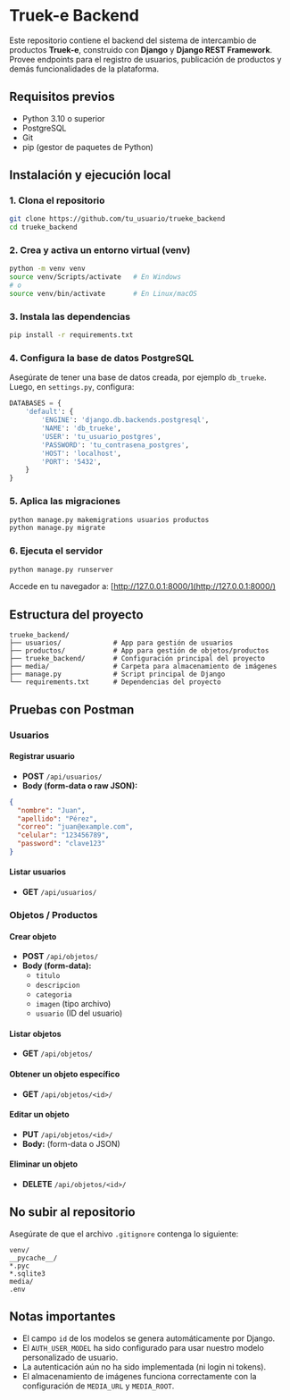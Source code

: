# Truek-e Backend

Este repositorio contiene el backend del sistema de intercambio de productos **Truek-e**, construido con **Django** y **Django REST Framework**. Provee endpoints para el registro de usuarios, publicación de productos y demás funcionalidades de la plataforma.


## Requisitos previos

- Python 3.10 o superior
- PostgreSQL
- Git
- pip (gestor de paquetes de Python)


## Instalación y ejecución local

### 1. Clona el repositorio

```bash
git clone https://github.com/tu_usuario/trueke_backend
cd trueke_backend
```

### 2. Crea y activa un entorno virtual (venv)

```bash
python -m venv venv
source venv/Scripts/activate   # En Windows
# o
source venv/bin/activate       # En Linux/macOS
```

### 3. Instala las dependencias

```bash
pip install -r requirements.txt
```

### 4. Configura la base de datos PostgreSQL

Asegúrate de tener una base de datos creada, por ejemplo `db_trueke`. Luego, en `settings.py`, configura:

```python
DATABASES = {
    'default': {
        'ENGINE': 'django.db.backends.postgresql',
        'NAME': 'db_trueke',
        'USER': 'tu_usuario_postgres',
        'PASSWORD': 'tu_contrasena_postgres',
        'HOST': 'localhost',
        'PORT': '5432',
    }
}
```

### 5. Aplica las migraciones

```bash
python manage.py makemigrations usuarios productos
python manage.py migrate
```

### 6. Ejecuta el servidor

```bash
python manage.py runserver
```

Accede en tu navegador a: [http://127.0.0.1:8000/](http://127.0.0.1:8000/)


## Estructura del proyecto

```
trueke_backend/
├── usuarios/             # App para gestión de usuarios
├── productos/            # App para gestión de objetos/productos
├── trueke_backend/       # Configuración principal del proyecto
├── media/                # Carpeta para almacenamiento de imágenes
├── manage.py             # Script principal de Django
└── requirements.txt      # Dependencias del proyecto
```

## Pruebas con Postman

### Usuarios

#### Registrar usuario

- **POST** `/api/usuarios/`
- **Body (form-data o raw JSON):**

```json
{
  "nombre": "Juan",
  "apellido": "Pérez",
  "correo": "juan@example.com",
  "celular": "123456789",
  "password": "clave123"
}
```

#### Listar usuarios

- **GET** `/api/usuarios/`

### Objetos / Productos

#### Crear objeto

- **POST** `/api/objetos/`
- **Body (form-data):**
  - `titulo`
  - `descripcion`
  - `categoria`
  - `imagen` (tipo archivo)
  - `usuario` (ID del usuario)

#### Listar objetos

- **GET** `/api/objetos/`

#### Obtener un objeto específico

- **GET** `/api/objetos/<id>/`

#### Editar un objeto

- **PUT** `/api/objetos/<id>/`
- **Body:** (form-data o JSON)

#### Eliminar un objeto

- **DELETE** `/api/objetos/<id>/`


## No subir al repositorio

Asegúrate de que el archivo `.gitignore` contenga lo siguiente:

```
venv/
__pycache__/
*.pyc
*.sqlite3
media/
.env
```

## Notas importantes

- El campo `id` de los modelos se genera automáticamente por Django.
- El `AUTH_USER_MODEL` ha sido configurado para usar nuestro modelo personalizado de usuario.
- La autenticación aún no ha sido implementada (ni login ni tokens).
- El almacenamiento de imágenes funciona correctamente con la configuración de `MEDIA_URL` y `MEDIA_ROOT`.


